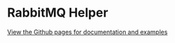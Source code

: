 # RabbitMQ Helper

[View the Github pages for documentation and examples](https://thycotic.github.io/rabbitmq-helper)
